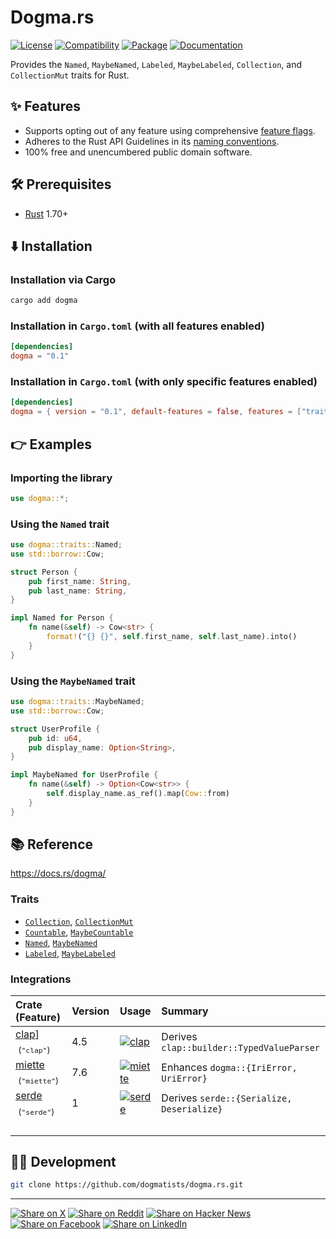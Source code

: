 # Dogma.rs

[![License](https://img.shields.io/badge/license-Public%20Domain-blue.svg)](https://unlicense.org)
[![Compatibility](https://img.shields.io/badge/rust-1.70%2B-blue)](https://rust-lang.org)
[![Package](https://img.shields.io/crates/v/dogma)](https://crates.io/crates/dogma)
[![Documentation](https://docs.rs/dogma/badge.svg)](https://docs.rs/dogma/)

Provides the `Named`, `MaybeNamed`, `Labeled`, `MaybeLabeled`, `Collection`,
and `CollectionMut` traits for Rust.

## ✨ Features

- Supports opting out of any feature using comprehensive [feature flags].
- Adheres to the Rust API Guidelines in its [naming conventions].
- 100% free and unencumbered public domain software.

## 🛠️ Prerequisites

- [Rust](https://rust-lang.org) 1.70+

## ⬇️ Installation

### Installation via Cargo

```bash
cargo add dogma
```

### Installation in `Cargo.toml` (with all features enabled)

```toml
[dependencies]
dogma = "0.1"
```

### Installation in `Cargo.toml` (with only specific features enabled)

```toml
[dependencies]
dogma = { version = "0.1", default-features = false, features = ["traits"] }
```

## 👉 Examples

### Importing the library

```rust
use dogma::*;
```

### Using the `Named` trait

```rust
use dogma::traits::Named;
use std::borrow::Cow;

struct Person {
    pub first_name: String,
    pub last_name: String,
}

impl Named for Person {
    fn name(&self) -> Cow<str> {
        format!("{} {}", self.first_name, self.last_name).into()
    }
}
```

### Using the `MaybeNamed` trait

```rust
use dogma::traits::MaybeNamed;
use std::borrow::Cow;

struct UserProfile {
    pub id: u64,
    pub display_name: Option<String>,
}

impl MaybeNamed for UserProfile {
    fn name(&self) -> Option<Cow<str>> {
        self.display_name.as_ref().map(Cow::from)
    }
}
```

## 📚 Reference

https://docs.rs/dogma/

### Traits

- [`Collection`], [`CollectionMut`]
- [`Countable`], [`MaybeCountable`]
- [`Named`], [`MaybeNamed`]
- [`Labeled`], [`MaybeLabeled`]

### Integrations

Crate (Feature) | Version | Usage | Summary
:--- | :--- | :--- | :---
[clap]] &nbsp;<sub>(`"clap"`)</sub> | 4.5 | [![clap](https://docs.rs/clap/badge.svg)](https://docs.rs/clap/) | Derives `clap::builder::TypedValueParser`
[miette] &nbsp;<sub>(`"miette"`)</sub> | 7.6 | [![miette](https://docs.rs/miette/badge.svg)](https://docs.rs/miette/) | Enhances `dogma::{IriError, UriError}`
[serde] &nbsp;<sub>(`"serde"`)</sub> | 1 | [![serde](https://docs.rs/serde/badge.svg)](https://docs.rs/serde/) | Derives `serde::{Serialize, Deserialize}`
<img width="220" height="1"/> | <img width="110" height="1"/> | <img width="100" height="1"/> | &nbsp;

## 👨‍💻 Development

```bash
git clone https://github.com/dogmatists/dogma.rs.git
```

---

[![Share on X](https://img.shields.io/badge/share%20on-x-03A9F4?logo=x)](https://x.com/intent/post?url=https://github.com/dogmatists/dogma.rs&text=Dogma.rs)
[![Share on Reddit](https://img.shields.io/badge/share%20on-reddit-red?logo=reddit)](https://reddit.com/submit?url=https://github.com/dogmatists/dogma.rs&title=Dogma.rs)
[![Share on Hacker News](https://img.shields.io/badge/share%20on-hn-orange?logo=ycombinator)](https://news.ycombinator.com/submitlink?u=https://github.com/dogmatists/dogma.rs&t=Dogma.rs)
[![Share on Facebook](https://img.shields.io/badge/share%20on-fb-1976D2?logo=facebook)](https://www.facebook.com/sharer/sharer.php?u=https://github.com/dogmatists/dogma.rs)
[![Share on LinkedIn](https://img.shields.io/badge/share%20on-linkedin-3949AB?logo=linkedin)](https://www.linkedin.com/sharing/share-offsite/?url=https://github.com/dogmatists/dogma.rs)

[feature flags]: https://github.com/dogmatists/dogma.rs/blob/master/lib/dogma/Cargo.toml
[naming conventions]: https://rust-lang.github.io/api-guidelines/naming.html

[clap]: https://crates.io/crates/clap
[miette]: https://crates.io/crates/miette
[serde]: https://crates.io/crates/serde

[`Collection`]: https://docs.rs/dogma/latest/dogma/traits/trait.Collection.html
[`CollectionMut`]: https://docs.rs/dogma/latest/dogma/traits/trait.CollectionMut.html
[`Countable`]: https://docs.rs/dogma/latest/dogma/traits/trait.Countable.html
[`Labeled`]: https://docs.rs/dogma/latest/dogma/traits/trait.Labeled.html
[`MaybeCountable`]: https://docs.rs/dogma/latest/dogma/traits/trait.MaybeCountable.html
[`MaybeLabeled`]: https://docs.rs/dogma/latest/dogma/traits/trait.MaybeLabeled.html
[`MaybeNamed`]: https://docs.rs/dogma/latest/dogma/traits/trait.MaybeNamed.html
[`Named`]: https://docs.rs/dogma/latest/dogma/traits/trait.Named.html
